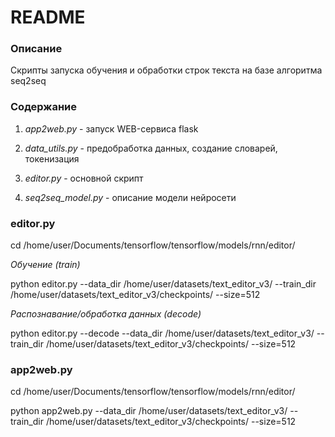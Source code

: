 # README

### Описание

Скрипты запуска обучения и обработки строк текста на базе алгоритма seq2seq

### Содержание

1. *app2web.py* - запуск WEB-сервиса flask

2. *data_utils.py* - предобработка данных, создание словарей, токенизация

3. *editor.py* - основной скрипт

4. *seq2seq_model.py* - описание модели нейросети


### editor.py

cd /home/user/Documents/tensorflow/tensorflow/models/rnn/editor/

*Обучение (train)*

python editor.py --data_dir /home/user/datasets/text_editor_v3/ --train_dir /home/user/datasets/text_editor_v3/checkpoints/ --size=512

*Распознавание/обработка данных (decode)*

python editor.py --decode --data_dir /home/user/datasets/text_editor_v3/ --train_dir /home/user/datasets/text_editor_v3/checkpoints/ --size=512


### app2web.py 

cd /home/user/Documents/tensorflow/tensorflow/models/rnn/editor/

python app2web.py --data_dir /home/user/datasets/text_editor_v3/ --train_dir /home/user/datasets/text_editor_v3/checkpoints/ --size=512


